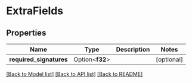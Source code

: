 # ExtraFields

## Properties

Name | Type | Description | Notes
------------ | ------------- | ------------- | -------------
**required_signatures** | Option<**f32**> |  | [optional]

[[Back to Model list]](../README.md#documentation-for-models) [[Back to API list]](../README.md#documentation-for-api-endpoints) [[Back to README]](../README.md)


